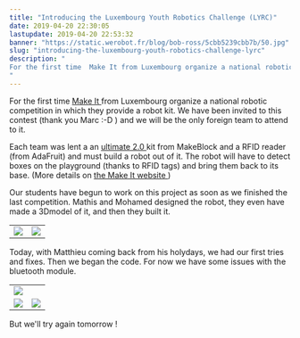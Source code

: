 ```yaml
---
title: "Introducing the Luxembourg Youth Robotics Challenge (LYRC)"
date: 2019-04-20 22:30:05
lastupdate: 2019-04-20 22:53:32
banner: "https://static.werobot.fr/blog/bob-ross/5cbb5239cbb7b/50.jpg"
slug: "introducing-the-luxembourg-youth-robotics-challenge-lyrc"
description: " 
For the first time  Make It from Luxembourg organize a national robotic competition in which they provide a robot kit.
"
---
```

For the first time <a href="https://www.makeit.lu"> Make It </a> from Luxembourg organize a national robotic competition in which they provide a robot kit.
We have been invited to this contest (thank you Marc :-D ) and we will be the only foreign team to attend to it.

Each team was lent a an <a href="https://www.makeblock.com/steam-kits/mbot-ultimate-2"> ultimate 2.0 </a> kit from MakeBlock and a RFID reader (from AdaFruit) and must build a robot out of it. The robot will have to detect boxes on the playground (thanks to RFID tags) and bring them back to its base. (More details on <a href="https://www.makeit.lu/?page_id=64"> the Make It website </a> )

Our students have begun to work on this project as soon as we finished the last competition.
Mathis and Mohamed designed the robot, they even have made a 3Dmodel of it, and then they built it.

<table>
<tr>
<td><img src="https://static.werobot.fr/blog/bob-ross/5cbb527fa0352/50.jpg"></td>
<td><img src="https://static.werobot.fr/blog/bob-ross/5cbb5273c1b55/50.jpg"></td>
</tr>
</table>

Today, with Matthieu coming back from his holydays, we had our first tries and fixes. Then we began the code.
For now we have some issues with the bluetooth module.

<table>
<tr>
<td colspan="2"><img src="https://static.werobot.fr/blog/bob-ross/5cbb524c52a7e/50.jpg"></td>
</tr>
<tr>
<td><img src="https://static.werobot.fr/blog/bob-ross/5cbb520745ef4/50.jpg"></td>
<td><img src="https://static.werobot.fr/blog/bob-ross/5cbb51cfdf030/50.jpg"></td>
</tr>
</table>

But we'll try again tomorrow !
    
